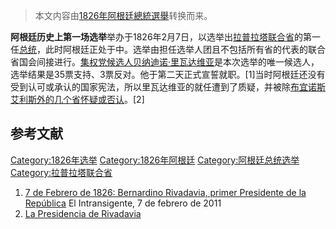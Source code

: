 > 本文内容由[1826年阿根廷總統選舉](https://zh.wikipedia.org/wiki/1826年阿根廷總統選舉)转换而来。


**阿根廷历史上第一场选举**举办于1826年2月7日，以选举出[拉普拉塔联合省](../Page/拉普拉塔联合省.md "wikilink")的第一任[总统](../Page/阿根廷总统.md "wikilink")，此时阿根廷正处于中。选举由担任选举人团且不包括所有省的代表的联合省国会间接进行。[集权党候选人](https://zh.wikipedia.org/wiki/集权党 "wikilink")[贝纳迪诺·里瓦达维亚](../Page/贝纳迪诺·里瓦达维亚.md "wikilink")是本次选举的唯一候选人，选举结果是35票支持、3票反对。他于第二天正式宣誓就职。\[1\]当时阿根廷还没有受到认可或承认的国家宪法，所以里瓦达维亚的就任遭到了质疑，并被除[布宜诺斯艾利斯外的几个省怀疑或否认](https://zh.wikipedia.org/wiki/布宜诺斯艾利斯 "wikilink")。\[2\]

## 参考文献

[Category:1826年选举](https://zh.wikipedia.org/wiki/Category:1826年选举 "wikilink") [Category:1826年阿根廷](https://zh.wikipedia.org/wiki/Category:1826年阿根廷 "wikilink") [Category:阿根廷总统选举](https://zh.wikipedia.org/wiki/Category:阿根廷总统选举 "wikilink") [Category:拉普拉塔联合省](https://zh.wikipedia.org/wiki/Category:拉普拉塔联合省 "wikilink")

1.  [7 de Febrero de 1826: Bernardino Rivadavia, primer Presidente de la República](http://www.elintransigente.com/cultura/2011/2/7/febrero-1826-bernardino-rivadavia-primer-presidente-republica-69967.html) El Intransigente, 7 de febrero de 2011
2.  [La Presidencia de Rivadavia](https://www.laguia2000.com/argentina/la-presidencia-de-rivadavia)